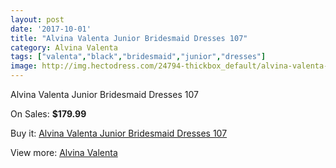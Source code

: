 ```yaml
---
layout: post
date: '2017-10-01'
title: "Alvina Valenta Junior Bridesmaid Dresses 107"
category: Alvina Valenta
tags: ["valenta","black","bridesmaid","junior","dresses"]
image: http://img.hectodress.com/24794-thickbox_default/alvina-valenta-junior-bridesmaid-dresses-107.jpg
---
```

Alvina Valenta Junior Bridesmaid Dresses 107

On Sales: **$179.99**
<a href="https://www.hectodress.com/alvina-valenta/11370-alvina-valenta-junior-bridesmaid-dresses-107.html"><amp-img layout="responsive" width="600" height="600" src="//img.hectodress.com/24794-thickbox_default/alvina-valenta-junior-bridesmaid-dresses-107.jpg" alt="Alvina Valenta Junior Bridesmaid Dresses 107 0" /></a>

Buy it: [Alvina Valenta Junior Bridesmaid Dresses 107](https://www.hectodress.com/alvina-valenta/11370-alvina-valenta-junior-bridesmaid-dresses-107.html "Alvina Valenta Junior Bridesmaid Dresses 107")

View more: [Alvina Valenta](https://www.hectodress.com/180-alvina-valenta "Alvina Valenta")